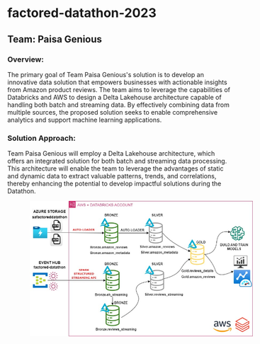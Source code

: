 # factored-datathon-2023

## Team: Paisa Genious

### Overview:

The primary goal of Team Paisa Genious's solution is to develop an innovative data solution that empowers businesses with actionable insights from Amazon product reviews. The team aims to leverage the capabilities of Databricks and AWS to design a Delta Lakehouse architecture capable of handling both batch and streaming data. By effectively combining data from multiple sources, the proposed solution seeks to enable comprehensive analytics and support machine learning applications.

### Solution Approach:

Team Paisa Genious will employ a Delta Lakehouse architecture, which offers an integrated solution for both batch and streaming data processing. This architecture will enable the team to leverage the advantages of static and dynamic data to extract valuable patterns, trends, and correlations, thereby enhancing the potential to develop impactful solutions during the Datathon.

<p align="center">
  <img src="overview/Data_Architecure.jpg" alt="Alt Text" style="margin-left: 50px;">
</p>
